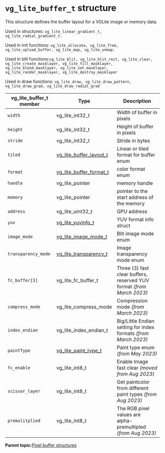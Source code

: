 # `vg_lite_buffer_t` structure

This structure defines the buffer layout for a VGLite image or memory data.

Used in structures: `vg_lite_linear_gradient_t, vg_lite_radial_gradient_t.`

Used in init functions: `vg_lite_allocate, vg_lite_free, vg_lite_upload_buffer, vg_lite_map, vg_lite_unmap.`

Used in blit functions:`vg_lite_blit, vg_lite_blit_rect, vg_lite_clear, vg_lite_create_masklayer, vg_lite_fill_masklayer, vg_lite_blend_masklayer, vg_lite_set_masklayer, vg_lite_render_masklayer, vg_lite_destroy_masklayer`

Used in draw functions: `vg_lite_draw, vg_lite_draw_pattern, vg_lite_draw_grad, vg_lite_draw_radial_grad`



|vg\_lite\_buffer\_t member|Type|Description|
|----------------------------|------|-------------|
|`width`|vg\_lite\_int32\_t|Width of buffer in pixels|
|`height`|vg\_lite\_int32\_t|Height of buffer in pixels|
|`stride`|vg\_lite\_int32\_t|Stride in bytes|
|`tiled`|[vg\_lite\_buffer\_layout\_t](vg_lite_buffer_layout_t_enumeration.md)|Linear or tiled format for buffer enum|
|`format`|[vg\_lite\_buffer\_format\_t](vg_lite_buffer_format_t_enumeration.md)|color format enum|
|`handle`|vg\_lite\_pointer|memory handle|
|`memory`|vg\_lite\_pointer|pointer to the start address of the memory|
|`address`|vg\_lite\_uint32\_t|GPU address|
|`yuv`|[vg\_lite\_yuvinfo\_t](vg_lite_yuvinfo_t_structure.md)|YUV format info struct|
|`image_mode`|[vg\_lite\_image\_mode\_t](vg_lite_yuv2rgb_t_enumeration.md)|Blit image mode enum|
|`transparency_mode`|[vg\_lite\_transparency\_t](vg_lite_yuv2rgb_t_enumeration%20-%20Copy%20-%20Copy%20-%20Copy.md)|Image transparency mode enum|
|`fc_buffer[3]`|vg\_lite\_fc\_buffer\_t|Three \(3\) fast clear buffers, reserved YUV format *\(from March 2023\)*|
|`compress_mode`|vg\_lite\_compress\_mode|Compression mode *\(from March 2023\)*|
|`index_endian`|vg\_lite\_index\_endian\_t|Big/Little Endian setting for index formats *\(from March 2023\)*|
|`paintType`|[vg\_lite\_paint\_type\_t](vg_lite_yuv2rgb_t_enumeration%20-%20Copy%20-%20Copy.md)|Paint type enum *\(from May 2023\)*|
|`fc_enable`|vg\_lite\_int8\_t|Enable Image fast clear *\(moved from Aug 2023\)*|
|`scissor_layer`|vg\_lite\_int8\_t|Get paintcolor from different paint types *\(from Aug 2023\)*|
|`premulitplied`|vg\_lite\_int8\_t|The RGB pixel values are alpha-premultipled *\(from Aug 2023\)*|

**Parent topic:**[Pixel buffer structures](../topics/pixel_buffer_structures.md)


